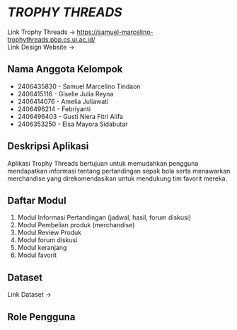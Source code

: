 # *TROPHY THREADS*

Link Trophy Threads &rarr; https://samuel-marcelino-trophythreads.pbp.cs.ui.ac.id/
\
Link Design Website &rarr;

## Nama Anggota Kelompok
- 2406435830 - Samuel Marcelino Tindaon
- 2406415116 - Giselle Julia Reyna
- 2406414076 - Amelia Juliawati
- 2406496214 - Febriyanti
- 2406496403 - Gusti Niera Fitri Alifa
- 2406353250 - Elsa Mayora Sidabutar

## Deskripsi Aplikasi
Aplikasi Trophy Threads bertujuan untuk memudahkan pengguna mendapatkan informasi tentang pertandingan sepak bola serta menawarkan merchandise yang direkomendasikan untuk mendukung tim favorit mereka.

## Daftar Modul
1. Modul Informasi Pertandingan (jadwal, hasil, forum diskusi)
2. Modul Pembelian produk (merchandise)
3. Modul Review Produk 
4. Modul forum diskusi
5. Modul keranjang 
6. Modul favorit 

## Dataset
Link Dataset &rarr;

## Role Pengguna
